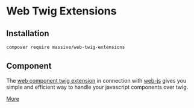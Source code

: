 # Web Twig Extensions

## Installation

```bash
composer require massive/web-twig-extensions
```

## Component

The [web component twig extension](docs/component.md) in connection with [web-js](https://github.com/massiveart/web-js)
gives you simple and efficient way to handle your javascript components over twig.

[More](docs/component.md)
